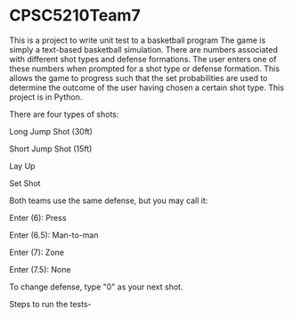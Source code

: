 # CPSC5210Team7
This is a project to write unit test to a basketball program
The game is simply a text-based basketball simulation. There are numbers associated with different shot types and defense formations. The user enters one of these numbers when prompted for a shot type or defense formation. This allows the game to progress such that the set probabilities are used to determine the outcome of the user having chosen a certain shot type. This project is in Python.

There are four types of shots:

Long Jump Shot (30ft)

Short Jump Shot (15ft)

Lay Up

Set Shot


Both teams use the same defense, but you may call it:

Enter (6): Press

Enter (6.5): Man-to-man

Enter (7): Zone

Enter (7.5): None


To change defense, type "0" as your next shot.

Steps to run the tests-


